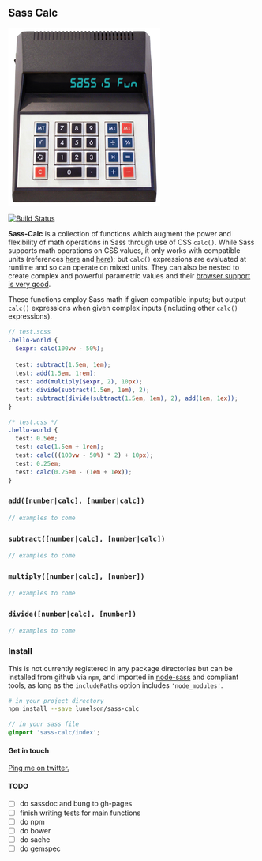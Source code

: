 ## Sass Calc

!['sass calc'](sass-calc.png)

[![Build Status](https://travis-ci.org/lunelson/sass-calc.svg?branch=master)](https://travis-ci.org/lunelson/sass-calc)

**Sass-Calc** is a collection of functions which augment the power and flexibility of math operations in Sass through use of CSS `calc()`. While Sass supports math operations on CSS values, it only works with compatible units (references [here](https://www.sitepoint.com/sass-basics-operators/) and [here](https://www.sitepoint.com/understanding-sass-us/)); but `calc()` expressions are evaluated at runtime and so can operate on mixed units. They can also be nested to create complex and powerful parametric values and their [browser support is very good](http://caniuse.com/#feat=calc).

These functions employ Sass math if given compatible inputs; but output `calc()` expressions when given complex inputs (including other `calc()` expressions).

```scss
// test.scss
.hello-world {
  $expr: calc(100vw - 50%);

  test: subtract(1.5em, 1em);
  test: add(1.5em, 1rem);
  test: add(multiply($expr, 2), 10px);
  test: divide(subtract(1.5em, 1em), 2);
  test: subtract(divide(subtract(1.5em, 1em), 2), add(1em, 1ex));
}
```
```css
/* test.css */
.hello-world {
  test: 0.5em;
  test: calc(1.5em + 1rem);
  test: calc(((100vw - 50%) * 2) + 10px);
  test: 0.25em;
  test: calc(0.25em - (1em + 1ex));
}
```


### `add([number|calc], [number|calc])`
```scss
// examples to come
```
### `subtract([number|calc], [number|calc])`
```scss
// examples to come
```
### `multiply([number|calc], [number])`
```scss
// examples to come
```
### `divide([number|calc], [number])`
```scss
// examples to come
```

### Install

This is not currently registered in any package directories but can be installed from github via `npm`, and imported in [node-sass](https://github.com/sass/node-sass) and compliant tools, as long as the `includePaths` option includes `'node_modules'`.

```sh
# in your project directory
npm install --save lunelson/sass-calc
```
```scss
// in your sass file
@import 'sass-calc/index';
```
#### Get in touch

[Ping me on twitter.](https://twitter.com/lunelson)

#### TODO

- [ ] do sassdoc and bung to gh-pages
- [ ] finish writing tests for main functions
- [ ] do npm
- [ ] do bower
- [ ] do sache
- [ ] do gemspec
